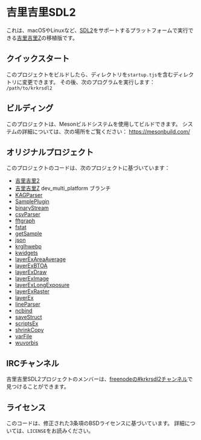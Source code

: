 # 吉里吉里SDL2

これは、macOSやLinuxなど、[SDL2](https://www.libsdl.org/)をサポートするプラットフォームで実行できる[吉里吉里Z](https://krkrz.github.io/)の移植版です。

## クイックスタート

このプロジェクトをビルドしたら、ディレクトリを`startup.tjs`を含むディレクトリに変更できます。
その後、次のプログラムを実行します： `/path/to/krkrsdl2`  

## ビルディング

このプロジェクトは、Mesonビルドシステムを使用してビルドできます。 システムの詳細については、次の場所をご覧ください： https://mesonbuild.com/

## オリジナルプロジェクト

このプロジェクトのコードは、次のプロジェクトに基づいています：
* [吉里吉里2](https://github.com/krkrz/krkr2)
* [吉里吉里Z](https://github.com/krkrz/krkrz) dev_multi_platform ブランチ
* [KAGParser](https://github.com/krkrz/KAGParser)
* [SamplePlugin](https://github.com/krkrz/SamplePlugin)
* [binaryStream](https://github.com/wtnbgo/binaryStream)
* [csvParser](https://github.com/wtnbgo/csvParser)
* [fftgraph](https://github.com/krkrz/fftgraph)
* [fstat](https://github.com/wtnbgo/fstat)
* [getSample](https://github.com/wtnbgo/getSample)
* [json](https://github.com/wtnbgo/json)
* [krglhwebp](https://github.com/uyjulian/krglhwebp)
* [kwidgets](https://github.com/krkrz/kwidgets)
* [layerExAreaAverage](https://github.com/wtnbgo/layerExAreaAverage)
* [layerExBTOA](https://github.com/wtnbgo/layerExBTOA)
* [layerExDraw](https://github.com/wtnbgo/layerExDraw)
* [layerExImage](https://github.com/wtnbgo/layerExImage)
* [layerExLongExposure](https://github.com/wtnbgo/layerExLongExposure)
* [layerExRaster](https://github.com/wtnbgo/layerExRaster)
* [layerEx](https://github.com/wtnbgo/layerEx)
* [lineParser](https://github.com/wtnbgo/lineParser)
* [ncbind](https://github.com/wtnbgo/ncbind)
* [saveStruct](https://github.com/wtnbgo/saveStruct)
* [scriptsEx](https://github.com/wtnbgo/scriptsEx)
* [shrinkCopy](https://github.com/wtnbgo/shrinkCopy)
* [varFile](https://github.com/wtnbgo/varFile)
* [wuvorbis](https://github.com/krkrz/wuvorbis)

## IRCチャンネル

吉里吉里SDL2プロジェクトのメンバーは、[freenodeの#krkrsdl2チャンネル](https://webchat.freenode.net/?channel=#krkrsdl2)で見つけることができます。

## ライセンス

このコードは、修正された3条項のBSDライセンスに基づいています。 詳細については、`LICENSE`をお読みください。
